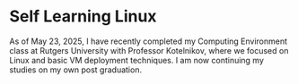 # Self Learning Linux

As of May 23, 2025, I have recently completed my Computing Environment class at Rutgers University with
Professor Kotelnikov, where we focused on Linux and basic VM deployment
techniques. I am now continuing my studies on my own post graduation.
